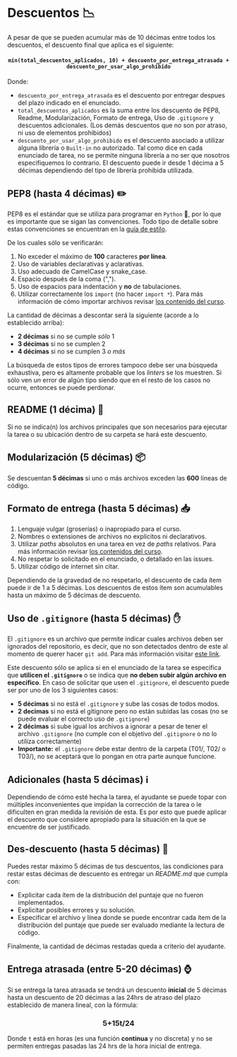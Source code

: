 # Descuentos :chart_with_downwards_trend: 

A pesar de que se pueden acumular más de 10 décimas entre todos los descuentos, el descuento final que aplica es el siguiente:

#### <center>`mín(total_descuentos_aplicados, 10) + descuento_por_entrega_atrasada + descuento_por_usar_algo_prohibido`</center>

Donde:
* `descuento_por_entrega_atrasada` es el descuento  por entregar despues del plazo indicado en el enunciado.
* `total_descuentos_aplicados` es la suma entre los descuento de PEP8, Readme, Modularización, Formato de entrega, Uso de `.gitignore` y descuentos adicionales. (Los demás descuentos que no son por atraso, ni uso de elementos prohibidos)
* `descuento_por_usar_algo_prohibido` es el descuento asociado a utilizar alguna librería o `Built-in` no autorizado. Tal como dice en cada enunciado de tarea, no se permite ninguna librería a no ser que nosotros especifiquemos lo contrario. El descuento puede ir desde 1 décima a 5 décimas dependiendo del tipo de librería prohibida utilizada.

## PEP8 (hasta 4 décimas) :pencil2: 
PEP8 es el estándar que se utiliza para programar en `Python` :snake:, por lo que es importante que se sigan las convenciones. Todo tipo de detalle sobre estas convenciones se encuentran en la [guía de estilo](https://github.com/IIC2233/contenidos-2019-2/blob/master/semana-01/1-guía-de-estilo.ipynb).

De los cuales sólo se verificarán:
1. No exceder el máximo de **100** caracteres **por línea**.
2. Uso de variables declarativas y aclarativas.
3. Uso adecuado de CamelCase y snake_case.
4. Espacio después de la coma (",").
5. Uso de espacios para indentación y **no** de tabulaciones. 
6. Utilizar correctamente los `import` (no hacer `import *`). Para más información de cómo importar archivos revisar [los contenido del curso](https://github.com/IIC2233/contenidos-2019-2/blob/master/semana-01/2-modularización.ipynb).

La cantidad de décimas a descontar será la siguiente (acorde a lo establecido arriba):
- **2 décimas** si no se cumple _sólo_ 1
- **3 décimas** si no se cumplen 2
- **4 décimas** si no se cumplen 3 _o más_

La búsqueda de estos tipos de errores tampoco debe ser una búsqueda exhaustiva, pero es altamente probable que los _linters_ se los muestren. Si sólo ven _un_ error de algún tipo siendo que en el resto de los casos no ocurre, entonces se puede perdonar.

## README (1 décima) :page_facing_up: 

Si no se indica(n) los archivos principales que son necesarios para ejecutar la tarea o su ubicación dentro de su carpeta se hará este descuento.


## Modularización (5 décimas) :package: 

Se descuentan **5 décimas** si uno o más archivos exceden las **600** líneas de código.


## Formato de entrega (hasta 5 décimas) :inbox_tray: 
 1. Lenguaje vulgar (groserías) o inapropiado para el curso.
 2. Nombres o extensiones de archivos no explícitos ni declarativos.
 3. Utilizar _paths_ absolutos en una tarea en vez de _paths_ relativos. Para más información revisar [los contenidos del curso](https://github.com/IIC2233/contenidos-2019-2/blob/master/semana-01/3-paths.ipynb).
 4. No respetar lo solicitado en el enunciado, o detallado en las issues.
 5. Utilizar código de internet sin citar. 
 
Dependiendo de la gravedad de no respetarlo, el descuento de cada ítem puede ir de 1 a 5 décimas.
Los descuentos de estos ítem son acumulables hasta un máximo de 5 décimas de descuento.

## Uso de `.gitignore` (hasta 5 décimas) :hand: 

El `.gitignore` es un archivo que permite indicar cuales archivos deben ser ignorados del repositorio, es decir, que no son detectados dentro de este al momento de querer hacer `git add`. Para más información visitar [este link](https://git-scm.com/docs/gitignore).

Este descuento sólo se aplica si en el enunciado de la tarea se especifica que **utilicen el `.gitignore`** o se indica que **no deben subir algún archivo en específico**. En caso de solicitar que usen el `.gitignore`, el descuento puede ser por uno de los 3 siguientes casos:
- **5 décimas** si no está el `.gitignore` y sube las cosas de todos modos.
- **2 decimas** si no está el gitignore pero no están subidas las cosas (no se puede evaluar el correcto uso de `.gitignore`)
- **2 décimas** si sube igual los archivos a ignorar a pesar de tener el archivo `.gitignore` (no cumple con el objetivo del `.gitignore` o no lo utiliza correctamente)
- **Importante:** el `.gitignore` debe estar dentro de la carpeta (T01/, T02/ o T03/), no se aceptará que lo pongan en otra parte aunque funcione.

## Adicionales (hasta 5 décimas) :information_source:
Dependiendo de cómo esté hecha la tarea, el ayudante se puede topar con múltiples inconvenientes que impidan la corrección de la tarea o le dificulten en gran medida la revisión de esta. Es por esto que puede aplicar el descuento que considere apropiado para la situación en la que se encuentre de ser justificado.

## Des-descuento (hasta 5 décimas) :tada:

Puedes restar máximo 5 décimas de tus descuentos, las condiciones para restar estas décimas de descuento es entregar un _README.md_ que cumpla con:
* Explicitar cada ítem de la distribución del puntaje que no fueron implementados.
* Explicitar posibles errores y su solución.
* Especificar el archivo y línea donde se puede encontrar cada ítem de la distribución del puntaje que puede ser evaluado mediante la lectura de código.

Finalmente, la cantidad de décimas restadas queda a criterio del ayudante.

## Entrega atrasada (entre 5-20 décimas) :watch: 

Si se entrega la tarea atrasada se tendrá un descuento **inicial** de 5 décimas hasta un descuento de 20 décimas a las 24hrs de atraso del plazo establecido de manera lineal, con la fórmula:

### <center>5+15t/24</center>

Donde `t` está en horas (es una función **continua** y no discreta) y no se permiten entregas pasadas las 24 hrs de la hora inicial de entrega.
